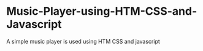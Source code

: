 # Music-Player-using-HTM-CSS-and-Javascript
A simple music player is used using HTM CSS and javascript
